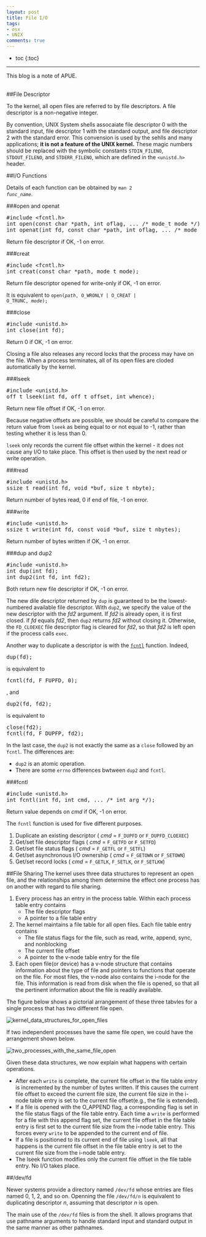 ```yaml
---
layout: post
title: File I/O
tags: 
- osx
- UNIX
comments: true
---
```


* toc
{:toc}
---

This blog is a note of APUE.
<br><br>

##File Descriptor

To the kernel, all open files are referred to by file descriptors. A file descriptor is a non-negative integer. 

By convention, UNIX System shells assocaiate file descriptor 0 with the standard input, file descriptor 1 with the standard output, and file descriptor 2 with the standard error. This convension is used by the sehlls and many applications; **it is not a feature of the UNIX kernel.** These magic numbers should be replaced with the symbolic constants `STDIN_FILENO`, `STDOUT_FILENO`, and `STDERR_FILENO`, which are defined in the `<unistd.h>` header.

##I/O Functions

Details of each function can be obtained by <code>man 2 <i>func_name</i></code>.

###open and openat
<pre>
#include &lt;fcntl.h&gt;
int open(const char *path, int oflag, ... /* mode_t mode */);
int openat(int fd, const char *path, int oflag, ... /* mode_t mode */);
</pre>

Return file descriptor if OK, -1 on error.

###creat
<pre>
#include &lt;fcntl.h&gt;
int creat(const char *path, mode_t mode);
</pre>

Return file descriptor opened for write-only if OK, -1 on error.

It is equivalent to 
<code>open(<i>path</i>, O_WRONLY | O_CREAT | O_TRUNC, <i>mode</i>);</code>

###close
<pre>
#include &lt;unistd.h&gt;
int close(int fd);
</pre>

Return 0 if OK, -1 on error.

Closing a file also releases any record locks that the process may have on the file. When a process terminates, all of its open files are cloded automatically by the kernel.

###lseek
<pre>
#include &lt;unistd.h&gt;
off_t lseek(int fd, off_t offset, int whence); 
</pre>

Return new file offset if OK, -1 on error.

Because negative offsets are possible, we should be careful to compare the return value from `lseek` as being equal to or not equal to -1, rather than testing whether it is less than 0.

`lseek` only records the current file offset within the kernel - it does not cause any I/O to take place. This offset is then used by the next read or write operation.

###read
<pre>
#include &lt;unistd.h&gt;
ssize_t read(int fd, void *buf, size_t nbyte);
</pre>

Return number of bytes read, 0 if end of file, -1 on error.

###write
<pre>
#include &lt;unistd.h&gt;
ssize_t write(int fd, const void *buf, size_t nbytes);
</pre>

Return number of bytes written if OK, -1 on error.

###dup and dup2
<pre>
#include &lt;unistd.h&gt;
int dup(int fd);
int dup2(int fd, int fd2);
</pre>

Both return new file descriptor if OK, -1 on error.

The new dile descriptor returned by `dup` is guaranteed to be the lowest-numbered available file descriptor. With `dup2`, we specify the value of the new descriptor with the *fd2* argument. If *fd2* is already open, it is first closed. if *fd* equals *fd2*, then `dup2` returns *fd2* without closing it. Otherwise, the `FD_CLOEXEC` file descriptor flag is cleared for *fd2*, so that *fd2* is left open if the process calls `exec`.

Another way to duplicate a descriptor is with the <a href="#fcntl">`fcntl`</a> function. Indeed, 
<pre>dup(fd);</pre>
is equivalent to 
<pre>fcntl(fd, F_FUPFD, 0);</pre>
, and
<pre>dup2(fd, fd2);</pre>
is equivalent to 
<pre>close(fd2);
fcntl(fd, F_DUPFP, fd2);
</pre>

In the last case, the `dup2` is not exactly the same as a `close` followed by an `fcntl`. The differences are:

- `dup2` is an atomic operation.
- There are some `errno` differences bwtween `dup2` and `fcntl`.

###fcntl
<a id="#fcntl"></a>

<pre>
#include &lt;unistd.h&gt;
int fcntl(int fd, int cmd, ... /* int arg */);
</pre>

Return value depends on *cmd* if OK, -1 on error.

The `fcntl` function is used for five different purposes.

1. Duplicate an existing descriptor ( *cmd* = `F_DUPFD` or `F_DUPFD_CLOEXEC`)
2. Get/set file descriptor flags ( *cmd* = `F_GETFD` or `F_SETFD`)
3. Get/set file status flags ( *cmd* = `F_GETFL` or `F_SETFL`)
4. Get/set asynchronous I/O ownership ( *cmd* = `F_GETOWN` or `F_SETOWN`)
5. Get/set record locks ( *cmd* = `F_GETLK`, `F_SETLK`, or `F_SETLKW`)

##File Sharing
The kernel uses three data structures to represent an open file, and the relationships among them determine the effect one process has on another with regard to file sharing.

1. Every process has an entry in the process table. Within each process table entry contains
    - The file descriptor flags
    - A pointer to a file table entry
2. The kernel maintains a file table for all open files. Each file table entry contains
    - The file status flags for the file, such as read, write, append, sync, and nonblocking
    - The current file offset
    - A pointer to the v-node table entry for the file
3. Each open file(or device) has a v-node structure that contains information about the type of file and pointers to functions that operate on the file. For most files, the v-node also contains the i-node for the file. This information is read from disk when the file is opened, so that all the pertinent information about the file is readily available.

The figure below shows a pictorial arrangement of these three tabvles for a single process that has two different file open.

![kernel_data_structures_for_open_files](../images/kernel_data_structures_for_open_files.png) 

If two independent processes have the same file open, we could have the arrangement shown below.

![two_processes_with_the_same_file_open](../images/two_processes_with_the_same_file_open.png)

Given these data structures, we now explain what happens with certain operations.

- After each `write` is complete, the current file offset in the file table entry is incremented by the number of bytes written. If this causes the current file offset to exceed the current file size, the current file size in the i-node table entry is set to the current file offset(e.g., the file is extended).
- If a file is opened with the O_APPEND flag, a corresponding flag is set in the file status flags of the file table entry. Each time a `write` is performed for a file with this append flag set, the current file offset in the file table entry is first set to the current file size from the i-node table entry. This forces every `write` to be appended to the current end of file.
- If a file is positioned to its current end of file using `lseek`, all that happens is the current file offset in the file table entry is set to the current file size from the i-node table entry. 
- The lseek function modifies only the current file offset in the file table entry. No I/O takes place.

##/dev/fd

Newer systems provide a directory named `/dev/fd` whose entries are files named 0, 1, 2, and so on. Openning the file <code>/dev/fd/<i>n</i></code> is equivalent to duplicating descriptor *n*, assuming that descriptor *n* is open.

The main use of the `/dev/fd` files is from the shell. It allows programs that use pathname arguments to handle standard input and standard output in the same manner as other pathnames.
